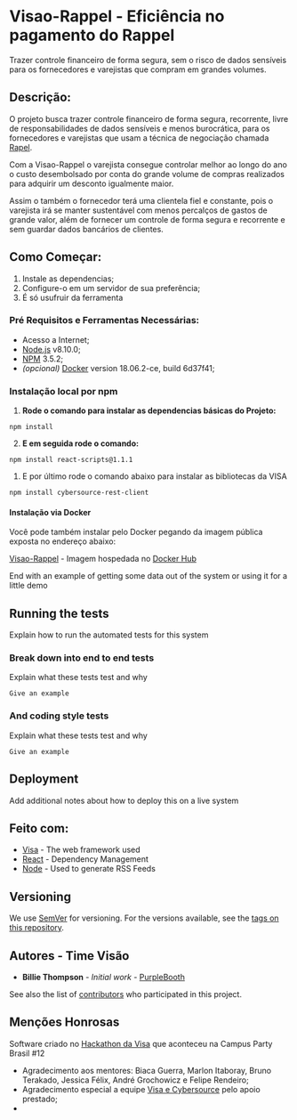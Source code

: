 # Visao-Rappel - Eficiência no pagamento do Rappel

Trazer controle financeiro de forma segura, sem o risco de dados sensíveis para os fornecedores e varejistas que compram em grandes volumes.

## Descrição:

O projeto busca trazer controle financeiro de forma segura, recorrente, livre de responsabilidades de dados sensíveis e menos burocrática, para os fornecedores e varejistas que usam a técnica de negociação chamada [Rapel](https://www.sdr.com.br/Ideias003/291.htm).

Com a Visao-Rappel o varejista consegue controlar melhor ao longo do ano o custo desembolsado por conta do grande volume de compras realizados para adquirir um desconto igualmente maior.

Assim o também o  fornecedor terá uma clientela fiel e constante, pois o varejista irá se manter sustentável com menos percalços de gastos de grande valor, além de fornecer um controle de forma segura e recorrente e sem guardar dados bancários de clientes.

## Como Começar:

1. Instale as dependencias;
2. Configure-o em um servidor de sua preferência;
3. É só usufruir da ferramenta

### Pré Requisitos e Ferramentas Necessárias:

* Acesso a Internet;
* [Node.js](https://nodejs.org/en/download/) v8.10.0;
* [NPM](https://www.npmjs.com/get-npm) 3.5.2;
* _(opcional)_ [Docker](https://docs.docker.com/install/) version 18.06.2-ce, build 6d37f41;

### Instalação local por npm


1. **Rode o comando para instalar as dependencias básicas do Projeto:**
```
npm install
```

2. **E em seguida rode o comando:**

```
npm install react-scripts@1.1.1
```

1. E por último rode o comando abaixo para instalar as bibliotecas da VISA

```
npm install cybersource-rest-client
```

#### Instalação via Docker

Você pode também instalar pelo Docker pegando da imagem pública exposta no endereço abaixo:

[Visao-Rappel](https://cloud.docker.com/u/lorensov/repository/docker/lorensov/visao-rappel) - Imagem hospedada no [Docker Hub](https://hub.docker.com/?namespace=lorensov)

End with an example of getting some data out of the system or using it for a little demo

## Running the tests

Explain how to run the automated tests for this system

### Break down into end to end tests

Explain what these tests test and why

```
Give an example
```

### And coding style tests

Explain what these tests test and why

```
Give an example
```

## Deployment

Add additional notes about how to deploy this on a live system

## Feito com:

* [Visa](http://www.dropwizard.io/1.0.2/docs/) - The web framework used
* [React](https://maven.apache.org/) - Dependency Management
* [Node](https://rometools.github.io/rome/) - Used to generate RSS Feeds

## Versioning

We use [SemVer](http://semver.org/) for versioning. For the versions available, see the [tags on this repository](https://github.com/your/project/tags). 

## Autores - Time Visão

* **Billie Thompson** - *Initial work* - [PurpleBooth](https://github.com/PurpleBooth)

See also the list of [contributors](https://github.com/your/project/contributors) who participated in this project.

## Menções Honrosas

Software criado no [Hackathon da Visa](http://hackathon19.com.br/regulamento.pdf) que aconteceu na Campus Party Brasil #12
* Agradecimento aos mentores: Biaca Guerra, Marlon Itaboray, Bruno Terakado, Jessica Félix, André Grochowicz e Felipe Rendeiro;
* Agradecimento especial a equipe [Visa e Cybersource](https://developer.visa.com/capabilities/cybersource) pelo apoio prestado;
* 

